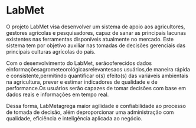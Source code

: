 # LabMet

O projeto LabMet visa desenvolver um sistema de apoio aos agricultores, gestores agrícolas e pesquisadores, capaz de sanar as principais lacunas existentes nas ferramentas disponíveis atualmente no mercado. Este sistema tem por objetivo auxiliar nas tomadas de decisões gerenciais das principais culturas agrícolas do país.

Com o desenvolvimento do LabMet, serãooferecidos dados einformaçõesagrometeorológicasrelevantesaos usuários,de maneira rápida e consistente,permitindo quantificar o\(s\) efeito\(s\) das variáveis ambientais na agricultura, prever e estimar indicadores de qualidade e de performance.Os usuários serão capazes de tomar decisões com base em dados reais e informações em tempo real.

Dessa forma, LabMetagrega maior agilidade e confiabilidade ao processo de tomada de decisão, além deproporcionar uma administração com qualidade, eficiência e inteligência aplicada ao negócio.

  


